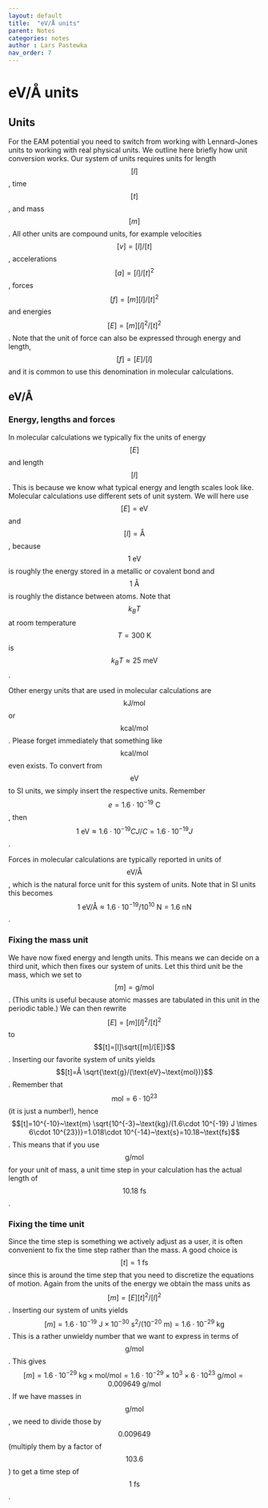 ```yaml
---
layout: default
title:  "eV/Å units"
parent: Notes
categories: notes
author : Lars Pastewka
nav_order: 7
---
```


# eV/Å units

## Units

For the EAM potential you need to switch from working with Lennard-Jones units to working with real physical units. We outline here briefly how unit conversion works. Our system of units requires units for length $$[l]$$, time $$[t]$$, and mass $$[m]$$. All other units are compound units, for example velocities $$[v]=[l]/[t]$$, accelerations $$[a]=[l]/[t]^2$$, forces $$[f]=[m][l]/[t]^2$$ and energies $$[E]=[m][l]^2/[t]^2$$. Note that the unit of force can also be expressed through energy and length, $$[f]=[E]/[l]$$ and it is common to use this denomination in molecular calculations.

## eV/Å

### Energy, lengths and forces

In molecular calculations we typically fix the units of energy $$[E]$$ and length $$[l]$$. This is because we know what typical energy and length scales look like. Molecular calculations use different sets of unit system. We will here use $$[E]=\text{eV}$$ and $$[l]=\text{Å}$$, because $$1~\text{eV}$$ is roughly the energy stored in a metallic or covalent bond and $$1~\text{Å}$$ is roughly the distance between atoms. Note that $$k_B T$$ at room temperature $$T=300~\text{K}$$ is $$k_B T\approx 25~\text{meV}$$.

Other energy units that are used in molecular calculations are $$\text{kJ/mol}$$ or $$\text{kcal/mol}$$. Please forget immediately that something like $$\text{kcal/mol}$$ even exists. To convert from $$\text{eV}$$ to SI units, we simply insert the respective units. Remember $$e=1.6\cdot 10^{-19}~\text{C}$$, then $$1~\text{eV}\approx 1.6\cdot 10^{-19} C J/C=1.6\cdot 10^{-19} J$$.

Forces in molecular calculations are typically reported in units of $$\text{eV}/\text{Å}$$, which is the natural force unit for this system of units. Note that in SI units this becomes $$1~\text{eV}/\text{Å}\approx 1.6\cdot 10^{-19}/10^{10}~\text{N}=1.6~\text{nN}$$.

### Fixing the mass unit

We have now fixed energy and length units. This means we can decide on a third unit, which then fixes our system of units. Let this third unit be the mass, which we set to $$[m]=\text{g/mol}$$. (This units is useful because atomic masses are tabulated in this unit in the periodic table.) We can then rewrite $$[E]=[m][l]^2/[t]^2$$ to $$[t]=[l]\sqrt{[m]/[E]}$$. Inserting our favorite system of units yields $$[t]=Å \sqrt{\text{g}/(\text{eV}~\text{mol})}$$. Remember that $$\text{mol}=6\cdot 10^{23}$$ (it is just a number!), hence $$[t]=10^{-10}~\text{m} \sqrt{10^{-3}~\text{kg}/(1.6\cdot 10^{-19} J \times 6\cdot 10^{23})}=1.018\cdot 10^{-14}~\text{s}=10.18~\text{fs}$$. This means that if you use $$\text{g/mol}$$ for your unit of mass, a unit time step in your calculation has the actual length of $$10.18~\text{fs}$$.

### Fixing the time unit

Since the time step is something we actively adjust as a user, it is often convenient to fix the time step rather than the mass. A good choice is $$[t]=1~\text{fs}$$ since this is around the time step that you need to discretize the equations of motion. Again from the units of the energy we obtain the mass units as $$[m]=[E][t]^2/[l]^2$$. Inserting our system of units yields $$[m]=1.6\cdot 10^{-19}~\text{J} \times 10^{-30}~\text{s}^2 / (10^{-20}~\text{m})=1.6\cdot 10^{-29}~\text{kg}$$. This is a rather unwieldy number that we want to express in terms of $$\text{g}/\text{mol}$$. This gives $$[m]=1.6\cdot 10^{-29}~\text{kg} \times \text{mol}/\text{mol} = 1.6\cdot 10^{-29} \times 10^{3}\times 6\cdot 10^{23} ~\text{g}/\text{mol}=0.009649~\text{g}/\text{mol}$$. If we have masses in $$\text{g}/\text{mol}$$, we need to divide those by $$0.009649$$ (multiply them by a factor of $$103.6$$) to get a time step of $$1~\text{fs}$$.
